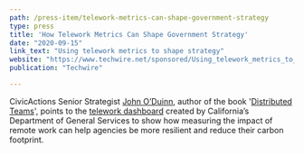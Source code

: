 ```yaml
---
path: /press-item/telework-metrics-can-shape-government-strategy
type: press
title: 'How Telework Metrics Can Shape Government Strategy'
date: "2020-09-15"
link_text: "Using telework metrics to shape strategy"
website: "https://www.techwire.net/sponsored/Using_telework_metrics_to_shape_strategy.html"
publication: "Techwire"

---
```


CivicActions Senior Strategist [John O’Duinn](https://civicactions.com/team/john-o-duinn), author of the book '[Distributed Teams](https://www.amazon.com/dp/1732254907/)', points to the [telework dashboard](https://telework.govops.ca.gov/tracking-telework/) created by California’s Department of General Services to show how measuring the impact of remote work can help agencies be more resilient and reduce their carbon footprint.
